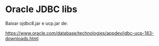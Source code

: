 # Oracle JDBC libs

Baixar ojdbc8.jar e ucp.jar de:

https://www.oracle.com/database/technologies/appdev/jdbc-ucp-183-downloads.html

